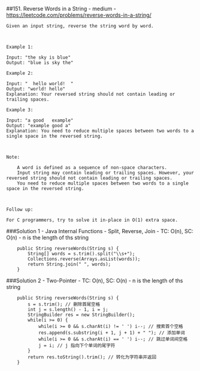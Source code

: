 ##151. Reverse Words in a String - medium - https://leetcode.com/problems/reverse-words-in-a-string/
```
Given an input string, reverse the string word by word.

 

Example 1:

Input: "the sky is blue"
Output: "blue is sky the"

Example 2:

Input: "  hello world!  "
Output: "world! hello"
Explanation: Your reversed string should not contain leading or trailing spaces.

Example 3:

Input: "a good   example"
Output: "example good a"
Explanation: You need to reduce multiple spaces between two words to a single space in the reversed string.

 

Note:

    A word is defined as a sequence of non-space characters.
    Input string may contain leading or trailing spaces. However, your reversed string should not contain leading or trailing spaces.
    You need to reduce multiple spaces between two words to a single space in the reversed string.

 

Follow up:

For C programmers, try to solve it in-place in O(1) extra space.
```
###Solution 1 - Java Internal Functions - Split, Reverse, Join - TC: O(n), SC: O(n) - n is the length of ths string
```
    public String reverseWords(String s) {
        String[] words = s.trim().split("\\s+");
        Collections.reverse(Arrays.asList(words));
        return String.join(" ", words);
    }
```
###Solution 2 - Two-Pointer - TC: O(n), SC: O(n) - n is the length of ths string
```
    public String reverseWords(String s) {
        s = s.trim(); // 删除首尾空格
        int j = s.length() - 1, i = j;
        StringBuilder res = new StringBuilder();
        while(i >= 0) {
            while(i >= 0 && s.charAt(i) != ' ') i--; // 搜索首个空格
            res.append(s.substring(i + 1, j + 1) + " "); // 添加单词
            while(i >= 0 && s.charAt(i) == ' ') i--; // 跳过单词间空格
            j = i; // j 指向下个单词的尾字符
        }
        return res.toString().trim(); // 转化为字符串并返回
    }
```